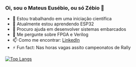 ### Oi, sou o Mateus Eusébio, ou só Zébio 👋

- 🔭 Estou trabalhando em uma iniciação científica
- 🌱 Atualmente estou aprendendo ESP32
- 🤔 Procuro ajuda em desenvolver sistemas embarcados
- 💬 Me pergunte sobre FPGA e Verilog
- 📫 Como me encontrar: [LinkedIn](https://www.linkedin.com/in/mateus-eus%C3%A9bio-33a017170/)
- ⚡ Fun fact: Nas horas vagas assito campeonatos de Rally


[![Top Langs](https://github-readme-stats.vercel.app/api/top-langs/?username=Zebio&layout=compact)](https://github.com/anuraghazra/github-readme-stats)
